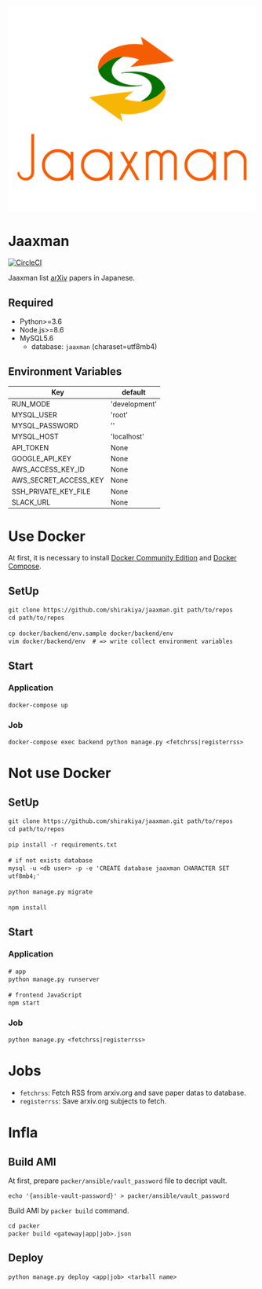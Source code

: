 ![Jaaxman](https://github.com/shirakiya/jaaxman/blob/master/app/static/img/logo_stacked_512.png)

# Jaaxman
[![CircleCI](https://circleci.com/gh/shirakiya/jaaxman/tree/master.svg?style=svg)](https://circleci.com/gh/shirakiya/jaaxman/tree/master)  
  
Jaaxman list [arXiv](https://arxiv.org/) papers in Japanese.

## Required
- Python>=3.6
- Node.js>=8.6
- MySQL5.6
    - database: `jaaxman` (charaset=utf8mb4)

## Environment Variables
| Key                   | default       |
|-----------------------|---------------|
| RUN_MODE              | 'development' |
| MYSQL_USER            | 'root'        |
| MYSQL_PASSWORD        | ''            |
| MYSQL_HOST            | 'localhost'   |
| API_TOKEN             | None          |
| GOOGLE_API_KEY        | None          |
| AWS_ACCESS_KEY_ID     | None          |
| AWS_SECRET_ACCESS_KEY | None          |
| SSH_PRIVATE_KEY_FILE  | None          |
| SLACK_URL             | None          |


# Use Docker
At first, it is necessary to install [Docker Community Edition](https://www.docker.com/community-edition) and [Docker Compose](https://docs.docker.com/compose/).

## SetUp
```
git clone https://github.com/shirakiya/jaaxman.git path/to/repos
cd path/to/repos

cp docker/backend/env.sample docker/backend/env
vim docker/backend/env  # => write collect environment variables
```

## Start
### Application
```
docker-compose up
```

### Job
```
docker-compose exec backend python manage.py <fetchrss|registerrss>
```


# Not use Docker
## SetUp
```
git clone https://github.com/shirakiya/jaaxman.git path/to/repos
cd path/to/repos

pip install -r requirements.txt

# if not exists database
mysql -u <db user> -p -e 'CREATE database jaaxman CHARACTER SET utf8mb4;'

python manage.py migrate

npm install
```


## Start
### Application
```
# app
python manage.py runserver

# frontend JavaScript
npm start
```

### Job
```
python manage.py <fetchrss|registerrss>
```


# Jobs
- `fetchrss`: Fetch RSS from arxiv.org and save paper datas to database.
- `registerrss`: Save arxiv.org subjects to fetch.


# Infla
## Build AMI
At first, prepare `packer/ansible/vault_password` file to decript vault.

```
echo '{ansible-vault-password}' > packer/ansible/vault_password
```

Build AMI by `packer build` command.

```
cd packer
packer build <gateway|app|job>.json
```

## Deploy
```
python manage.py deploy <app|job> <tarball name>
```
